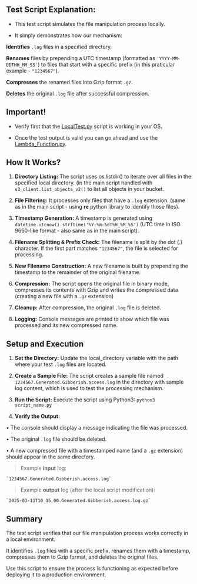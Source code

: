 ## Test Script Explanation:

- This test script simulates the file manipulation process locally.
  
- It simply demonstrates how our mechanism:
  
**Identifies** `.log` files in a specified directory.

**Renames** files by prepending a UTC timestamp (formatted as `'YYYY-MM-DDTHH_MM_SS'`) to files that start with a 	specific prefix (in this praticular example - `"1234567"`).

**Compresses** the renamed files into Gzip format `.gz`.

**Deletes** the original `.log` file after successful compression.


## Important!

- Verify first that the [LocalTest.py](LocalTest.py) script is working in your OS.

- Once the test output is valid you can go ahead and use the [Lambda_Function.py](../Lambda_Function.py).


## How It Works?

1. **Directory Listing:**
	The script uses os.listdir() to iterate over all files in the specified local directory.
(in the main script handled with `s3_client.list_objects_v2()` to list all objects in your bucket.

2. **File Filtering:**
	It processes only files that have a `.log` extension.
(same as in the main script - using **re** python library to identify those files).

3. **Timestamp Generation:**
	A timestamp is generated using `datetime.utcnow().strftime('%Y-%m-%dT%H_%M_%S')`
	(UTC time in ISO 9660-like format - also same as in the main script).

4. **Filename Splitting & Prefix Check:**
	The filename is split by the dot (.) character.
	If the first part matches `"1234567"`, the file is selected for processing.

5. **New Filename Construction:**
	A new filename is built by prepending the timestamp to the remainder of the original filename.

6. **Compression:**
	The script opens the original file in binary mode, compresses its contents with Gzip and writes the compressed data (creating a new file with a `.gz` extension)

7. **Cleanup:**
	After compression, the original `.log` file is deleted.

8. **Logging:**
	Console messages are printed to show which file was processed and its new compressed name.


## Setup and Execution

1. **Set the Directory:**
	Update the local_directory variable with the path where your test `.log` files are located.

2. **Create a Sample File:**
	The script creates a sample file named `1234567.Generated.Gibberish.access.log` in the directory with sample log 	content, which is used to test the processing mechanism.

3. **Run the Script:**
	Execute the script using Python3:
	`
	python3 script_name.py
	`
4. **Verify the Output:**

• The console should display a message indicating the file was processed.

• The original `.log` file should be deleted.

• A new compressed file with a timestamped name (and a `.gz` extension) should appear in the same directory.

>Example **input** log:

	`1234567.Generated.Gibberish.access.log`

>Example **output** log (after the local script modification):

	`2025-03-13T10_15_00.Generated.Gibberish.access.log.gz`

## Summary

The test script verifies that our file manipulation process works correctly in a local environment.

It identifies `.log` files with a specific prefix, renames them with a timestamp, compresses them to Gzip format, and deletes the original files.

Use this script to ensure the process is functioning as expected before deploying it to a production environment.
